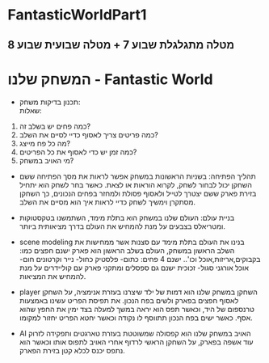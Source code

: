 # FantasticWorldPart1

## מטלה מתגלגלת שבוע 7 + מטלה שבועית שבוע 8

# המשחק שלנו - Fantastic World

* תכנון בדיקות משחק:  
שאלות:
1. כמה פחים יש בשלב זה?
2. כמה פריטים צריך לאסוף כדיי לסיים את השלב?
3. מה כל פח מייצג?
4. כמה זמן יש כדי לאסוף את כל הפריטים?
5. מי האויב במשחק?

* תהליך הפתיחה:
בשניות הראשונות במשחק אפשר לראות את מסך הפתיחה ששם השחקן יכול לבחור לשחק, לקרוא הוראות או לצאת.
כאשר בחר לשחק הוא יתחיל בזירת פארק ששם יצטרך לטייל ולאסוף פסולת ולמחזר בפחים הנכונים, כך השחקן מסתקרן וימשיך לשחק כדיי לראות איך הוא מסיים את השלב.

* בניית עולם:
העולם שלנו במשחק הוא בתלת מימד, השתמשנו בטקסטוקות ומטריאלס בצבעים על מנת להמחיש את העולם בדרך מציאותית ביותר.

* scene modeling 
בנינו את העולם בתלת מימד עם סצנות אשר ממחישות את השלב הראשון במשחק,
העולם בשלב הראשון הוא פארק ישנם חפצים כמו: בקבוקים,אריזות,אוכל וכו'..
ישנם 4 פחים: 
כתום- פלסטיק
כחול- נייר וקרטונים
חום- אוכל אורגני
סגול- זכוכית
ישנם גם ספסלים ומתקני פארק עם קוליידרים על מנת להמחיש את המציאות.

* player
השחקן במשחק שלנו הוא דמות של ילד שיצרנו בעזרת אנימציה, על השחקן לאסוף חפצים בפארק ולשים בפח הנכון.
את תפיסת הפריט עשינו באמצעות טרנספום של היד, וכאשר תפס הוא יראה במשך למעלה בצד ימין את החפץ שהוא אסף.
כאשר ישים בפח הנכון תתווסף לו נקודה וכאשר יחטא הפריט יחזור למקומו.

* AI
האויב במשחק שלנו הוא קפסולה שמשוטטת בעזרת טארגטים ותפקידה לזרוק עוד אשפה בפארק, על השחקן הראשי לרדוף אחרי האויב לתפוס אותו וכאשר הוא נתפס יכנס לכלא קטן בזירת הפארק.
